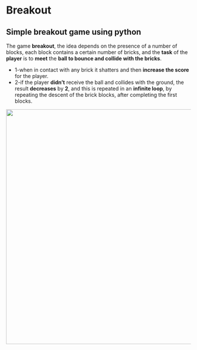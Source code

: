 # Breakout
## Simple breakout game using python
The game **breakout**, the idea depends on the presence of a number of blocks, each block contains a certain number of bricks, and the **task** of the **player** is to **meet** the **ball to bounce and collide with the bricks**. 
* 1-when in contact with any brick it shatters and then **increase the score** for the player.
* 2-if the player **didn’t** receive the ball and collides with the ground, the result **decreases** by **2**, and this is repeated in an **infinite loop**, by repeating the descent of the brick blocks, after completing the first blocks.

<img src="https://media.giphy.com/media/oYyCp6iTyghGJu83tE/giphy.gif" width="650" height="640" />
